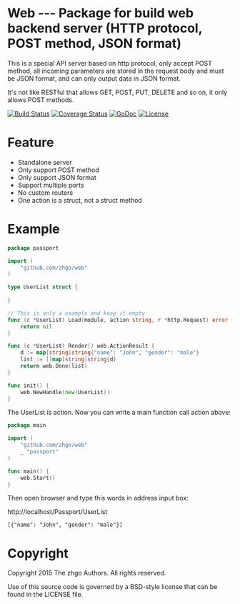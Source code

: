 # Web --- Package for build web backend server (HTTP protocol, POST method, JSON format)

This is a special API server based on http protocol, only accept POST method, all incoming parameters are stored in the request body and must be JSON format, and can only output data in JSON format.

It's not like RESTful that allows GET, POST, PUT, DELETE and so on, it only allows POST methods.

[![Build Status](https://travis-ci.org/zhgo/web.svg)](https://travis-ci.org/zhgo/web)
[![Coverage Status](https://coveralls.io/repos/zhgo/web/badge.svg)](https://coveralls.io/r/zhgo/web)
[![GoDoc](https://godoc.org/github.com/zhgo/web?status.png)](http://godoc.org/github.com/zhgo/web)
[![License](https://img.shields.io/badge/license-BSD-blue.svg?style=flat)](https://github.com/zhgo/web/blob/master/LICENSE)

# Feature

* Standalone server
* Only support POST method
* Only support JSON format
* Support multiple ports
* No custom routers
* One action is a struct, not a struct method

# Example

```go
package passport

import (
    "github.com/zhgo/web"
)

type UserList struct {
    
}

// This is only a example and keep it empty
func (c *UserList) Load(module, action string, r *http.Request) error {
    return nil
}

func (c *UserList) Render() web.ActionResult {
    d := map[string]string{"name": "John", "gender": "male"}
    list := []map[string]string{d}
    return web.Done(list)
}

func init() {
    web.NewHandle(new(UserList))
}
```

The UserList is action. Now you can write a main function call action above:

```go
package main

import (
    "github.com/zhgo/web"
    _ "passport" 
)

func main() {
    web.Start()
}
```

Then open browser and type this words in address input box:

http://localhost/Passport/UserList

```shell
[{"name": "John", "gender": "male"}]
```

# Copyright

Copyright 2015 The zhgo Authors. All rights reserved.

Use of this source code is governed by a BSD-style license that can be found in the LICENSE file.
